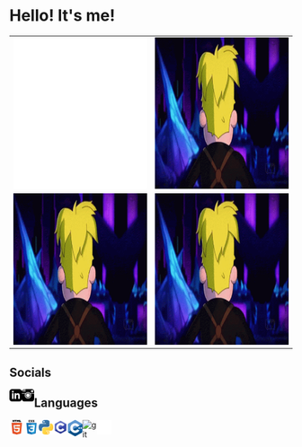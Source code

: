 # Hello! It's me!
|           |            | 
|----------|:-------------:|
| <img src="https://github.com/varjakw/varjakw/blob/main/bio.svg" width="480" height="270" /> |  <img src="https://github.com/varjakw/varjakw/blob/main/final-space-kiss-face.gif" width="480" height="270" /> |
| <img src="https://github.com/varjakw/varjakw/blob/main/final-space-kiss-face.gif" width="480" height="270" />  |  <img src="https://github.com/varjakw/varjakw/blob/main/final-space-kiss-face.gif" width="480" height="270" /> |


## Socials
<!-- <a href="" target="_blank"><img align="left" alt="aakarsh.me" width="22px" src="https://github.com/Aakarsh-B/trying-repos/blob/master/www.svg" /></a> -->
<a href="https://www.linkedin.com/in/varjak/" target="_blank"><img align="left" alt="Aakarsh B | LinkedIn" width="22px" src="https://github.com/varjakw/varjakw/blob/main/linkedin.svg" />
<a href="https://instagram.com/varjakw" target="_blank"><img align="left" alt="Aakarsh B | Instagram" width="22px" src="https://github.com/varjakw/varjakw/blob/main/insta.svg" />
</a>

  
## Languages
<a href="https://www.w3.org/html/" target="_blank"><img align="left" alt="HTML5" width="26px" src="https://raw.githubusercontent.com/github/explore/80688e429a7d4ef2fca1e82350fe8e3517d3494d/topics/html/html.png" /></a>
<a href="https://www.w3schools.com/css/" target="_blank"><img align="left" alt="CSS3" width="26px" src="https://raw.githubusercontent.com/github/explore/80688e429a7d4ef2fca1e82350fe8e3517d3494d/topics/css/css.png" /></a>
<a href="https://www.python.org" target="_blank"> <img align="left" alt="Python" width="26px" src="https://github.com/Aakarsh-B/trying-repos/blob/master/python-5.svg?raw=true"/> </a>
<a href="https://www.cprogramming.com/" target="_blank"> <img align="left" alt="C" width="26px" src="https://github.com/Aakarsh-B/trying-repos/blob/master/c-programming.png"/> </a>
<a href="https://www.w3schools.com/cpp/" target="_blank"> <img align="left" alt="C++" width="26px" src="https://github.com/Aakarsh-B/trying-repos/blob/master/c++.png"/> </a>
<a href="https://git-scm.com/" target="_blank"> <img align="left" alt="git" width="26px" src="https://www.vectorlogo.zone/logos/git-scm/git-scm-icon.svg"/> </a>
<img align="left" alt="GitHub" width="26px" src="https://github.com/Aakarsh-B/trying-repos/blob/master/github.svg" />



<!-- comment// 
<p float="left">
  <img src="https://github.com/varjakw/varjakw/blob/main/bio.svg" width="480" height="270" />
  <img src="https://github.com/varjakw/varjakw/blob/main/final-space-kiss-face.gif" width="480" height="270" /> 
</p>

<img align="left" width="480" height="270" src="https://github.com/varjakw/varjakw/blob/main/bio.svg">

<img align="right" width="480" height="270" src="https://github.com/varjakw/varjakw/blob/main/final-space-kiss-face.gif">   //comment-->









